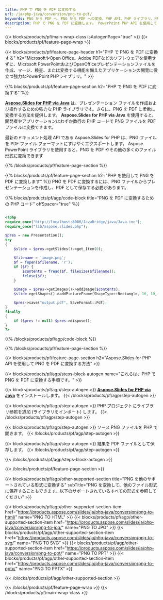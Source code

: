 ```yaml
---
title: PHP で PNG を PDF に変換する
url: /ja/php-java/conversion/png-to-pdf/
keywords: PNG から PDF へ、PNG から PDF への変換、PHP API、PHP ライブラリ、PNG、PDF
description: PHP で PNG を PDF に変換します。 PowerPoint PHP API を使用して PNG ファイルを PDF に変換します
---
```


{{< blocks/products/pf/main-wrap-class isAutogenPage="true" >}}
{{< blocks/products/pf/feature-page-wrap >}}

{{< blocks/products/pf/feature-page-header h1="PHP で PNG を PDF に変換する" h2="MicrosoftやOpen Office、Adobe PDFなどのソフトウェアを使用せずに、Microsoft PowerPointおよびOpenOfficeプレゼンテーションファイルを作成、マージ、検査、または変換する機能を備えたアプリケーションの開発に役立つ強力なPowerPoint PHPライブラリ。" >}}

{{% blocks/products/pf/feature-page-section h2="PHP で PNG を PDF に変換する" %}}

[**Aspose.Slides for PHP via Java**](https://products.aspose.com/slides/ja/php-java/) は、プレゼンテーション ファイルを作成および操作するための強力な PHP ライブラリです。さらに、PNG を PDF に柔軟に変換する方法を提供します。 **Aspose.Slides for PHP via Java** を使用すると、開発者やアプリケーションはわずか数行の PHP コードで PNG ファイルを PDF ファイルに変換できます。

最新のドキュメント処理 API である Aspose.Slides for PHP は、PNG ファイルを PDF ファイル フォーマットにすばやくエクスポートします。 Aspose PowerPoint ライブラリを使用すると、PNG を PDF やその他の多くのファイル形式に変換できます

{{% /blocks/products/pf/feature-page-section %}}

{{% blocks/products/pf/feature-page-section  h2="PHP を使用して PNG を PDF に変換します" %}}
PNG を PDF に変換するには、PNG ファイルからプレゼンテーションを作成し、PDF として保存する必要があります。

{{% blocks/products/pf/agp/code-block title="PNG を PDF に変換するための PHP コード" offSpacer="true" %}}

```php

<?php
require_once("http://localhost:8080/JavaBridge/java/Java.inc");
require_once("lib/aspose.slides.php");

$pres = new Presentation();
try
{
    $slide = $pres->getSlides()->get_Item(0);
    
    $filename = 'image.png';
    $f = fopen($filename, 'r');
    if ($f) {
        $contents = fread($f, filesize($filename));
        fclose($f);
    }
    
    $image = $pres->getImages()->addImage($contents);
    $slide->getShapes()->addPictureFrame(ShapeType::Rectangle, 10, 10, 100, 100, $image);

    $pres->save("output.pdf", SaveFormat::Pdf);
}
finally
{
    if ($pres != null) $pres->dispose();
}
?>
```


{{% /blocks/products/pf/agp/code-block %}}

{{% /blocks/products/pf/feature-page-section %}}

{{< blocks/products/pf/feature-page-section  h2="Aspose.Slides for PHP API を使用して PNG を PDF に変換する方法" >}}

{{< blocks/products/pf/agp/steps-block-autogen name="これらは、PHP で PNG を PDF に変換する手順です。" >}}

{{< blocks/products/pf/agp/step-autogen >}}
[**Aspose.Slides for PHP via Java**](https://products.aspose.com/slides/ja/php-java/) をインストールします。
{{< /blocks/products/pf/agp/step-autogen >}}

{{< blocks/products/pf/agp/step-autogen >}}
PHP プロジェクトにライブラリ参照を追加 (ライブラリをインポート) します。
{{< /blocks/products/pf/agp/step-autogen >}}

{{< blocks/products/pf/agp/step-autogen >}}
ソース PNG ファイルを PHP で開きます。
{{< /blocks/products/pf/agp/step-autogen >}}

{{< blocks/products/pf/agp/step-autogen >}}
結果を PDF ファイルとして保存します。
{{< /blocks/products/pf/agp/step-autogen >}}

{{< /blocks/products/pf/agp/steps-block-autogen >}}

{{< /blocks/products/pf/feature-page-section >}}

{{< blocks/products/pf/agp/other-supported-section title="PNG を他のサポートされている形式に変換する" subTitle="PNG を変換して、他のファイル形式に保存することもできます。以下のサポートされているすべての形式を参照してください" >}}

{{< blocks/products/pf/agp/other-supported-section-item href="https://products.aspose.com/slides/ja/php-java/conversion/png-to-html/" name="PNG TO HTML" >}}
{{< blocks/products/pf/agp/other-supported-section-item href="https://products.aspose.com/slides/ja/php-java/conversion/png-to-jpg/" name="PNG TO JPG" >}}
{{< blocks/products/pf/agp/other-supported-section-item href="https://products.aspose.com/slides/ja/php-java/conversion/png-to-svg/" name="PNG TO SVG" >}}
{{< blocks/products/pf/agp/other-supported-section-item href="https://products.aspose.com/slides/ja/php-java/conversion/png-to-ppt/" name="PNG TO PPT" >}}
{{< blocks/products/pf/agp/other-supported-section-item href="https://products.aspose.com/slides/ja/php-java/conversion/png-to-pptx/" name="PNG TO PPTX" >}}


{{< /blocks/products/pf/agp/other-supported-section >}}

{{< /blocks/products/pf/feature-page-wrap >}}
{{< /blocks/products/pf/main-wrap-class >}}